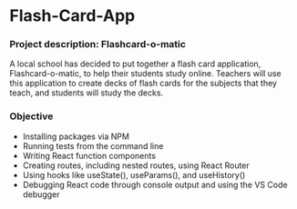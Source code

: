 # Flash-Card-App

### Project description: Flashcard-o-matic

A local school has decided to put together a flash card application, Flashcard-o-matic, to help their students study online. 
Teachers will use this application to create decks of flash cards for the subjects that they teach, and students will study the decks.

### Objective

- Installing packages via NPM
- Running tests from the command line
- Writing React function components
- Creating routes, including nested routes, using React Router
- Using hooks like useState(), useParams(), and useHistory()
- Debugging React code through console output and using the VS Code debugger
